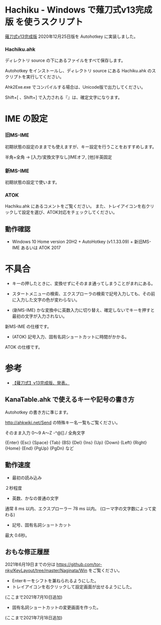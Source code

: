 # Hachiku - Windows で薙刀式v13完成版 を使うスクリプト

[薙刀式v13完成版](http://oookaworks.seesaa.net/article/479173898.html#gsc.tab=0) 2020年12月25日版を Autohotkey に実装しました。

### Hachiku.ahk

ディレクトリ source の下にあるファイルをすべて保存します。

Autohotkey をインストールし、ディレクトリ source にある Hachiku.ahk のスクリプトを実行してください。

Ahk2Exe.exe でコンパイルする場合は、Unicode版で出力してください。

Shift+[ 、Shift+] で入力される『』は、確定文字になります。

# IME の設定

### 旧MS-IME

初期状態の設定のままでも使えますが、キー設定を行うことをおすすめします。

半角+全角	→	[入力/変換文字なし]IMEオフ, [他]半英固定

### 新MS-IME

初期状態の設定で使います。

### ATOK

Hachiku.ahk にあるコメントをご覧ください。
また、トレイアイコンを右クリックして設定を選び、ATOK対応をチェックしてください。

## 動作確認

* Windows 10 Home version 20H2 + AutoHotkey (v1.1.33.09) + 新旧MS-IME あるいは ATOK 2017

# 不具合

* キーの押したときに、変換せずにそのまま通ってしまうことがまれにある。

* スタートメニューの検索、エクスプローラの検索で記号入力しても、その前に入力した文字の色が変わらない。

* (新MS-IME) かな変換中に英数入力に切り替え、確定しないでキーを押すと最初の文字が入力されない。

新MS-IME の仕様です。

* (ATOK) 記号入力、固有名詞ショートカットに時間がかかる。

ATOK の仕様です。

# 参考

* [【薙刀式】v13完成版、発表。](http://oookaworks.seesaa.net/article/479173898.html#gsc.tab=0)

## KanaTable.ahk で使えるキーや記号の書き方

Autohotkey の書き方に準じます。

http://ahkwiki.net/Send の特殊キー名一覧もご覧ください。

そのまま入力	0〜9 A〜Z -^@[]./ 全角文字

{Enter} {Esc} {Space} {Tab} {BS} {Del} {Ins}
{Up} {Down} {Left} {Right}
{Home} {End} {PgUp} {PgDn}
など

## 動作速度

* 最初の読み込み

２秒程度

* 英数、かなの普通の文字

通常 8 ms 以内、エクスプローラー 78 ms 以内。
(ローマ字の文字数によって変わる)

* 記号、固有名詞ショートカット

最大 0.6秒。

## おもな修正履歴

2021年6月19日までの分は https://github.com/tor-nky/KeyLayout/tree/master/Naginata/Win をご覧ください。

* Enterキーをシフトを兼ねられるようにした。
* トレイアイコンを右クリックして設定画面が出せるようにした。

(ここまで2021年7月10日追加)

* 固有名詞ショートカットの変更画面を作った。

(ここまで2021年7月18日追加)
